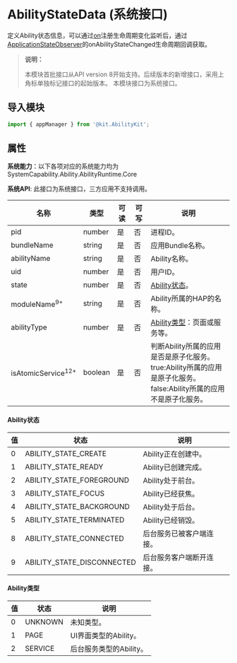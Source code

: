 # AbilityStateData (系统接口)

定义Ability状态信息，可以通过[on](js-apis-app-ability-appManager-sys.md#appmanageron11)注册生命周期变化监听后，通过[ApplicationStateObserver](js-apis-inner-application-applicationStateObserver-sys.md)的onAbilityStateChanged生命周期回调获取。

> **说明：**
> 
> 本模块首批接口从API version 8开始支持。后续版本的新增接口，采用上角标单独标记接口的起始版本。
> 本模块接口为系统接口。

## 导入模块

```ts
import { appManager } from '@kit.AbilityKit';
```

## 属性

**系统能力**：以下各项对应的系统能力均为SystemCapability.Ability.AbilityRuntime.Core

**系统API**: 此接口为系统接口，三方应用不支持调用。

| 名称                     | 类型     | 可读 | 可写 | 说明                       |
| ----------------------- | ---------| ---- | ---- | ------------------------- |
| pid                     | number   | 是   | 否   | 进程ID。                    |
| bundleName              | string   | 是   | 否  | 应用Bundle名称。          |
| abilityName            | string   | 是   | 否   | Ability名称。               |
| uid                    | number   | 是   | 否   | 用户ID。                  |
| state                   | number   | 是   | 否   | [Ability状态](#ability状态)。                |
| moduleName<sup>9+</sup> | string   | 是   | 否   | Ability所属的HAP的名称。    |
| abilityType | number | 是   | 否   | [Ability类型](#ability类型)：页面或服务等。 |
| isAtomicService<sup>12+</sup>| boolean   | 是  | 否  | 判断Ability所属的应用是否是原子化服务。<br>true:Ability所属的应用是原子化服务。<br>false:Ability所属的应用不是原子化服务。     |

#### Ability状态

| 值   | 状态                       | 说明                   |
| ---- | -------------------------- | ---------------------- |
| 0    | ABILITY_STATE_CREATE       | Ability正在创建中。      |
| 1    | ABILITY_STATE_READY        | Ability已创建完成。      |
| 2    | ABILITY_STATE_FOREGROUND   | Ability处于前台。        |
| 3    | ABILITY_STATE_FOCUS        | Ability已经获焦。        |
| 4    | ABILITY_STATE_BACKGROUND   | Ability处于后台。        |
| 5    | ABILITY_STATE_TERMINATED   | Ability已经销毁。        |
| 8    | ABILITY_STATE_CONNECTED    | 后台服务已被客户端连接。 |
| 9    | ABILITY_STATE_DISCONNECTED | 后台服务客户端断开连接。 |

#### Ability类型

| 值   | 状态    | 说明                  |
| ---- | ------- | --------------------- |
| 0    | UNKNOWN | 未知类型。              |
| 1    | PAGE    | UI界面类型的Ability。   |
| 2    | SERVICE | 后台服务类型的Ability。 |

